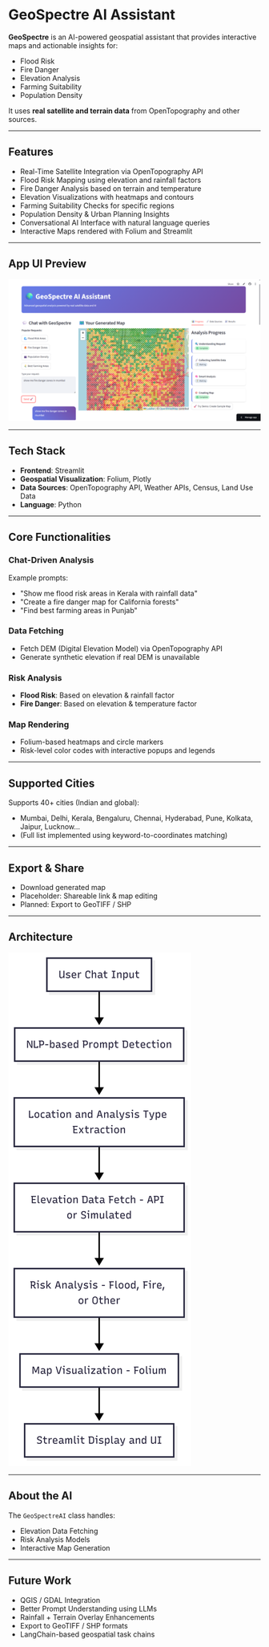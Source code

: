# GeoSpectre AI Assistant

**GeoSpectre** is an AI-powered geospatial assistant that provides interactive maps and actionable insights for:
- Flood Risk
- Fire Danger
- Elevation Analysis
- Farming Suitability
- Population Density

It uses **real satellite and terrain data** from OpenTopography and other sources.

---

## Features

- Real-Time Satellite Integration via OpenTopography API
- Flood Risk Mapping using elevation and rainfall factors
- Fire Danger Analysis based on terrain and temperature
- Elevation Visualizations with heatmaps and contours
- Farming Suitability Checks for specific regions
- Population Density & Urban Planning Insights
- Conversational AI Interface with natural language queries
- Interactive Maps rendered with Folium and Streamlit

---

## App UI Preview

![App Screenshot](screenshot.png)

---

## Tech Stack

- **Frontend**: Streamlit
- **Geospatial Visualization**: Folium, Plotly
- **Data Sources**: OpenTopography API, Weather APIs, Census, Land Use Data
- **Language**: Python

---

## Core Functionalities

### Chat-Driven Analysis
Example prompts:
- "Show me flood risk areas in Kerala with rainfall data"
- "Create a fire danger map for California forests"
- "Find best farming areas in Punjab"

### Data Fetching
- Fetch DEM (Digital Elevation Model) via OpenTopography API
- Generate synthetic elevation if real DEM is unavailable

### Risk Analysis
- **Flood Risk**: Based on elevation & rainfall factor
- **Fire Danger**: Based on elevation & temperature factor

### Map Rendering
- Folium-based heatmaps and circle markers
- Risk-level color codes with interactive popups and legends

---

## Supported Cities

Supports 40+ cities (Indian and global):
- Mumbai, Delhi, Kerala, Bengaluru, Chennai, Hyderabad, Pune, Kolkata, Jaipur, Lucknow...
- (Full list implemented using keyword-to-coordinates matching)

---

## Export & Share

- Download generated map
- Placeholder: Shareable link & map editing
- Planned: Export to GeoTIFF / SHP

---

## Architecture

![Architecture Diagram](architecture.png)


---

## About the AI

The `GeoSpectreAI` class handles:
- Elevation Data Fetching
- Risk Analysis Models
- Interactive Map Generation

---

## Future Work

- QGIS / GDAL Integration
- Better Prompt Understanding using LLMs
- Rainfall + Terrain Overlay Enhancements
- Export to GeoTIFF / SHP formats
- LangChain-based geospatial task chains

